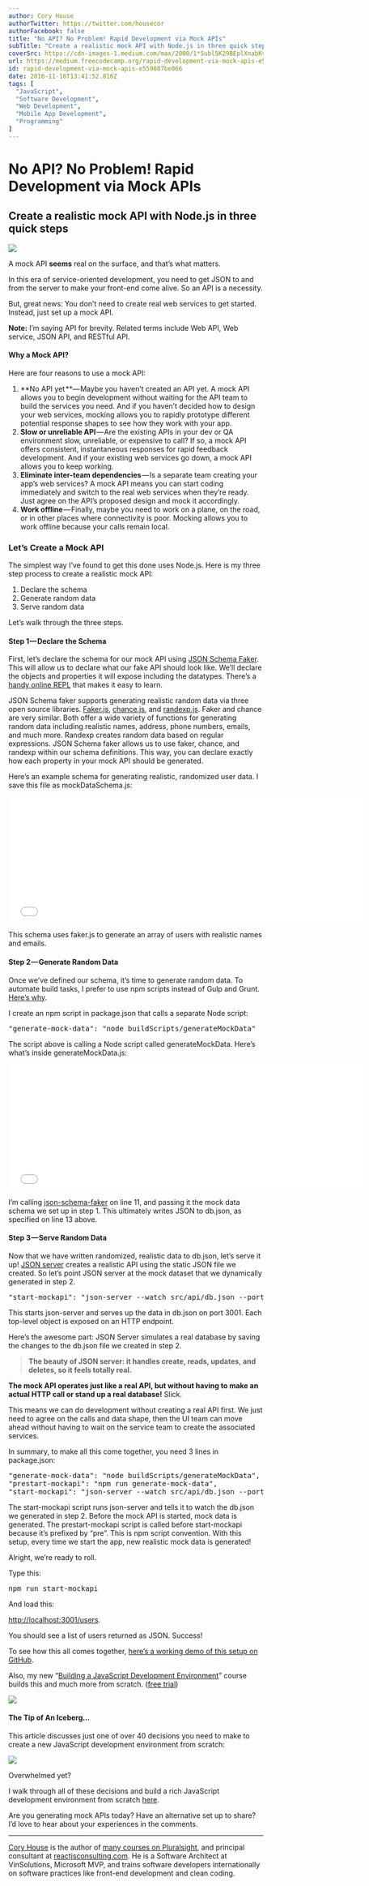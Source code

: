 ```yaml
---
author: Cory House
authorTwitter: https://twitter.com/housecor
authorFacebook: false
title: "No API? No Problem! Rapid Development via Mock APIs"
subTitle: "Create a realistic mock API with Node.js in three quick steps"
coverSrc: https://cdn-images-1.medium.com/max/2000/1*Subl5K29BEplXnabKvek-A.jpeg
url: https://medium.freecodecamp.org/rapid-development-via-mock-apis-e559087be066
id: rapid-development-via-mock-apis-e559087be066
date: 2016-11-16T13:41:52.816Z
tags: [
  "JavaScript",
  "Software Development",
  "Web Development",
  "Mobile App Development",
  "Programming"
]
---
```

# No API? No Problem! Rapid Development via Mock APIs

## Create a realistic mock API with Node.js in three quick steps







![](https://cdn-images-1.medium.com/max/2000/1*Subl5K29BEplXnabKvek-A.jpeg)

A mock API **seems** real on the surface, and that’s what matters.







In this era of service-oriented development, you need to get JSON to and from the server to make your front-end come alive. So an API is a necessity.

But, great news: You don’t need to create real web services to get started. Instead, just set up a mock API.

**Note:** I’m saying API for brevity. Related terms include Web API, Web service, JSON API, and RESTful API.

#### Why a Mock API?

Here are four reasons to use a mock API:

1.  **No API yet **— Maybe you haven’t created an API yet. A mock API allows you to begin development without waiting for the API team to build the services you need. And if you haven’t decided how to design your web services, mocking allows you to rapidly prototype different potential response shapes to see how they work with your app.
2.  **Slow or unreliable API** — Are the existing APIs in your dev or QA environment slow, unreliable, or expensive to call? If so, a mock API offers consistent, instantaneous responses for rapid feedback development. And if your existing web services go down, a mock API allows you to keep working.
3.  **Eliminate inter-team dependencies** — Is a separate team creating your app’s web services? A mock API means you can start coding immediately and switch to the real web services when they’re ready. Just agree on the API’s proposed design and mock it accordingly.
4.  **Work offline** — Finally, maybe you need to work on a plane, on the road, or in other places where connectivity is poor. Mocking allows you to work offline because your calls remain local.

### Let’s Create a Mock API

The simplest way I’ve found to get this done uses Node.js. Here is my three step process to create a realistic mock API:

1.  Declare the schema
2.  Generate random data
3.  Serve random data

Let’s walk through the three steps.

#### **Step 1 — Declare the Schema**

First, let’s declare the schema for our mock API using [JSON Schema Faker](https://github.com/json-schema-faker/json-schema-faker). This will allow us to declare what our fake API should look like. We’ll declare the objects and properties it will expose including the datatypes. There’s a [handy online REPL](http://json-schema-faker.js.org/) that makes it easy to learn.

JSON Schema faker supports generating realistic random data via three open source libraries. [Faker.js](https://github.com/marak/Faker.js/), [chance.js](http://chancejs.com/), and [randexp.js](https://fent.github.io/randexp.js/). Faker and chance are very similar. Both offer a wide variety of functions for generating random data including realistic names, address, phone numbers, emails, and much more. Randexp creates random data based on regular expressions. JSON Schema faker allows us to use faker, chance, and randexp within our schema definitions. This way, you can declare exactly how each property in your mock API should be generated.

Here’s an example schema for generating realistic, randomized user data. I save this file as mockDataSchema.js:





<iframe width="700" height="250" src="/media/75264369735091a7426f65f2d00c2bf5?postId=e559087be066" data-media-id="75264369735091a7426f65f2d00c2bf5" allowfullscreen="" frameborder="0"></iframe>





This schema uses faker.js to generate an array of users with realistic names and emails.

#### **Step 2 — Generate Random Data**

Once we’ve defined our schema, it’s time to generate random data. To automate build tasks, I prefer to use npm scripts instead of Gulp and Grunt. [Here’s why](https://medium.freecodecamp.com/why-i-left-gulp-and-grunt-for-npm-scripts-3d6853dd22b8#.2cqrvlxhf).

I create an npm script in package.json that calls a separate Node script:

<pre name="1ba4" id="1ba4" class="graf graf--pre graf-after--p">"generate-mock-data": "node buildScripts/generateMockData"</pre>

The script above is calling a Node script called generateMockData. Here’s what’s inside generateMockData.js:





<iframe width="700" height="250" src="/media/885ec6c887017550548e75d8a8d5f1f5?postId=e559087be066" data-media-id="885ec6c887017550548e75d8a8d5f1f5" allowfullscreen="" frameborder="0"></iframe>





I’m calling [json-schema-faker](https://www.npmjs.com/package/json-schema-faker) on line 11, and passing it the mock data schema we set up in step 1\. This ultimately writes JSON to db.json, as specified on line 13 above.

#### **Step 3 — Serve Random Data**

Now that we have written randomized, realistic data to db.json, let’s serve it up! [JSON server](https://github.com/typicode/json-server) creates a realistic API using the static JSON file we created. So let’s point JSON server at the mock dataset that we dynamically generated in step 2.

<pre name="003e" id="003e" class="graf graf--pre graf-after--p">"start-mockapi": "json-server --watch src/api/db.json --port 3001"</pre>

This starts json-server and serves up the data in db.json on port 3001\. Each top-level object is exposed on an HTTP endpoint.

Here’s the awesome part: JSON Server simulates a real database by saving the changes to the db.json file we created in step 2.

> **The beauty of JSON server: it handles create, reads, updates, and deletes, so it feels totally real.**

**The mock API operates just like a real API, but without having to make an actual HTTP call or stand up a real database!** Slick.

This means we can do development without creating a real API first. We just need to agree on the calls and data shape, then the UI team can move ahead without having to wait on the service team to create the associated services.

In summary, to make all this come together, you need 3 lines in package.json:

<pre name="9652" id="9652" class="graf graf--pre graf-after--p">"generate-mock-data": "node buildScripts/generateMockData",  
"prestart-mockapi": "npm run generate-mock-data",  
"start-mockapi": "json-server --watch src/api/db.json --port 3001"</pre>

The start-mockapi script runs json-server and tells it to watch the db.json we generated in step 2\. Before the mock API is started, mock data is generated. The prestart-mockapi script is called before start-mockapi because it’s prefixed by “pre”. This is npm script convention. With this setup, every time we start the app, new realistic mock data is generated!

Alright, we’re ready to roll.

Type this:

<pre name="ed26" id="ed26" class="graf graf--pre graf-after--p">npm run start-mockapi</pre>

And load this:

[http://localhost:3001/users](http://localhost:3001/users).

You should see a list of users returned as JSON. Success!

To see how this all comes together, [here’s a working demo of this setup on GitHub](https://github.com/coryhouse/mock-api-example).

Also, my new “[Building a JavaScript Development Environment](https://app.pluralsight.com/library/courses/javascript-development-environment)” course builds this and much more from scratch. ([free trial](https://billing.pluralsight.com/individual/checkout))



[![](https://cdn-images-1.medium.com/max/1600/1*buNt_4s0mdYgZVU9ojz6Ew.png)](https://app.pluralsight.com/library/courses/javascript-development-environment)



#### The Tip of An Iceberg…

This article discusses just one of over 40 decisions you need to make to create a new JavaScript development environment from scratch:



![](https://cdn-images-1.medium.com/max/1600/1*zFePRtYWlugmbOxrzOYivQ.png)

Overwhelmed yet?



I walk through all of these decisions and build a rich JavaScript development environment from scratch [here](https://app.pluralsight.com/library/courses/javascript-development-environment/table-of-contents).

Are you generating mock APIs today? Have an alternative set up to share? I’d love to hear about your experiences in the comments.











* * *







[Cory House](https://twitter.com/housecor) is the author of [many courses on Pluralsight](http://pluralsight.com/author/cory-house), and principal consultant at [reactjsconsulting.com](http://www.reactjsconsulting.com). He is a Software Architect at VinSolutions, Microsoft MVP, and trains software developers internationally on software practices like front-end development and clean coding.








